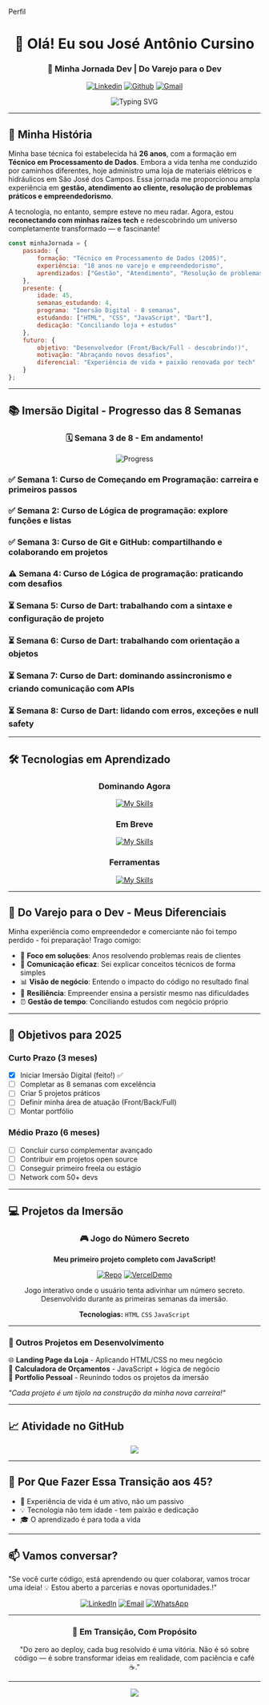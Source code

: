Perfil
<div align="center">
  
# 👋 Olá! Eu sou José Antônio Cursino

### 🔄 Minha Jornada Dev | Do Varejo para o Dev

[![Linkedin](https://skillicons.dev/icons?i=linkedin)](https://www.linkedin.com/in/jacursino/)
[![Github](https://skillicons.dev/icons?i=github)](https://github.com/JACursino)
[![Gmail](https://skillicons.dev/icons?i=gmail)](mailto:jacursino@gmail.com)

<img src="https://readme-typing-svg.herokuapp.com?font=Fira+Code&pause=1000&color=2E9EF7&center=true&vCenter=true&width=500&lines=Redescobrindo+a+paixão+por+programar;26+anos+depois%2C+voltando+às+origens;Nunca+é+tarde+para+recomeçar!" alt="Typing SVG" />

</div>

---

## 🚀 Minha História

Minha base técnica foi estabelecida há **26 anos**, com a formação em **Técnico em Processamento de Dados**. Embora a vida tenha me conduzido por caminhos diferentes, hoje administro uma loja de materiais elétricos e hidráulicos em São José dos Campos. Essa jornada me proporcionou ampla experiência em **gestão, atendimento ao cliente, resolução de problemas práticos e empreendedorismo**.

A tecnologia, no entanto, sempre esteve no meu radar. Agora, estou **reconectando com minhas raízes tech** e redescobrindo um universo completamente transformado — e fascinante!

```javascript
const minhaJornada = {
    passado: {
        formação: "Técnico em Processamento de Dados (2005)",
        experiência: "18 anos no varejo e empreendedorismo",
        aprendizados: ["Gestão", "Atendimento", "Resolução de problemas", "Vendas"]
    },
    presente: {
        idade: 45,
        semanas_estudando: 4,
        programa: "Imersão Digital - 8 semanas",
        estudando: ["HTML", "CSS", "JavaScript", "Dart"],
        dedicação: "Conciliando loja + estudos"
    },
    futuro: {
        objetivo: "Desenvolvedor (Front/Back/Full - descobrindo!)",
        motivação: "Abraçando novos desafios",
        diferencial: "Experiência de vida + paixão renovada por tech"
    }
};
```

---

## 📚 Imersão Digital - Progresso das 8 Semanas

<div align="center">

### 🗓️ Semana 3 de 8 - Em andamento!

![Progress](https://img.shields.io/badge/Progresso-37%25-2E9EF7)

</div>

### ✅ Semana 1: Curso de Começando em Programação: carreira e primeiros passos
### ✅ Semana 2: Curso de Lógica de programação: explore funções e listas
### ✅ Semana 3: Curso de Git e GitHub: compartilhando e colaborando em projetos
### ⚠️ Semana 4: Curso de Lógica de programação: praticando com desafios
### ⏳ Semana 5: Curso de Dart: trabalhando com a sintaxe e configuração de projeto
### ⏳ Semana 6: Curso de Dart: trabalhando com orientação a objetos
### ⏳ Semana 7: Curso de Dart: dominando assincronismo e criando comunicação com APIs
### ⏳ Semana 8: Curso de Dart: lidando com erros, exceções e null safety
      
---

## 🛠️ Tecnologias em Aprendizado

<div align="center">

### Dominando Agora

[![My Skills](https://skillicons.dev/icons?i=js,html,css)](https://skillicons.dev)

### Em Breve

[![My Skills](https://skillicons.dev/icons?i=dart,flutter)](https://skillicons.dev)


### Ferramentas

[![My Skills](https://skillicons.dev/icons?i=vscode,git,github)](https://skillicons.dev)


</div>

---

## 💼 Do Varejo para o Dev - Meus Diferenciais

Minha experiência como empreendedor e comerciante não foi tempo perdido - foi preparação! Trago comigo:

- 🎯 **Foco em soluções**: Anos resolvendo problemas reais de clientes
- 💬 **Comunicação eficaz**: Sei explicar conceitos técnicos de forma simples
- 📊 **Visão de negócio**: Entendo o impacto do código no resultado final
- 💪 **Resiliência**: Empreender ensina a persistir mesmo nas dificuldades
- ⏰ **Gestão de tempo**: Conciliando estudos com negócio próprio

---

## 🎯 Objetivos para 2025

### Curto Prazo (3 meses)
- [x] Iniciar Imersão Digital (feito!) ✅
- [ ] Completar as 8 semanas com excelência
- [ ] Criar 5 projetos práticos
- [ ] Definir minha área de atuação (Front/Back/Full)
- [ ] Montar portfólio

### Médio Prazo (6 meses)
- [ ] Concluir curso complementar avançado
- [ ] Contribuir em projetos open source
- [ ] Conseguir primeiro freela ou estágio
- [ ] Network com 50+ devs

---

## 💻 Projetos da Imersão

<div align="center">

### 🎮 Jogo do Número Secreto
**Meu primeiro projeto completo com JavaScript!**

[![Repo](https://img.shields.io/badge/Repositório-100000?style=for-the-badge&logo=github&logoColor=white)](https://github.com/JACursino/jogo-do-numero-secreto.git)
[![VercelDemo](https://img.shields.io/badge/Ver_Demo-2E9EF7?style=for-the-badge&logo=google-chrome&logoColor=white)](jogo-rust-mu-63.vercel.app)

Jogo interativo onde o usuário tenta adivinhar um número secreto. Desenvolvido durante as primeiras semanas da imersão.

**Tecnologias:** `HTML` `CSS` `JavaScript`

</div>

---

### 📂 Outros Projetos em Desenvolvimento

🌐 **Landing Page da Loja** - Aplicando HTML/CSS no meu negócio  
📝 **Calculadora de Orçamentos** - JavaScript + lógica de negócio  
🎨 **Portfolio Pessoal** - Reunindo todos os projetos da imersão  

*"Cada projeto é um tijolo na construção da minha nova carreira!"*

---

## 📈 Atividade no GitHub

<div align="center">
  <img src="https://github-readme-activity-graph.vercel.app/graph?username=JACursino&theme=tokyo-night&hide_border=true" />
</div>

---

## 🌟 Por Que Fazer Essa Transição aos 45?

- 🧠 Experiência de vida é um ativo, não um passivo
- 💡 Tecnologia não tem idade - tem paixão e dedicação
- 🎓 O aprendizado é para toda a vida

---

## 📫 Vamos conversar?

"Se você curte código, está aprendendo ou quer colaborar, vamos trocar uma ideia! 💡
Estou aberto a parcerias e novas oportunidades.!"

<div align="center">

[![LinkedIn](https://img.shields.io/badge/-LinkedIn-0077B5?style=for-the-badge&logo=linkedin&logoColor=white)](https://linkedin.com/in/jacursino)
[![Email](https://img.shields.io/badge/-Email-D14836?style=for-the-badge&logo=gmail&logoColor=white)](mailto:jacursino@gmail.com)
[![WhatsApp](https://img.shields.io/badge/-WhatsApp-25D366?style=for-the-badge&logo=whatsapp&logoColor=white)](https://wa.me/12991085141)

</div>

---

<div align="center">
  
### 🎯 Em Transição, Com Propósito

"Do zero ao deploy, cada bug resolvido é uma vitória.
Não é só sobre código — é sobre transformar ideias em realidade, com paciência e café ☕."

---

![](https://komarev.com/ghpvc/?username=JACursino&color=blue&style=for-the-badge&label=VISITAS+NO+PERFIL)

</div>
